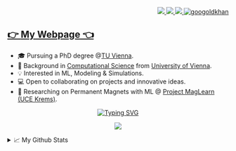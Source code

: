 <!-- Links top right --> 
<p align="right">
  <a href="https://wagerc97.github.io/">
      <img src="https://img.shields.io/badge/Webpage-red?style=3D-square&logo=replit&logoColor=black">
  </a>
  <a href="https://www.kaggle.com/wagerc97">
      <img src="https://img.shields.io/badge/Kaggle-gray?style=3D-square&logo=Kaggle">
  </a>
  <a href="https://www.linkedin.com/in/clemens-wager/?locale=en_US">
      <img src="https://img.shields.io/badge/Linkedin-blue?style=3D-square&logo=linkedin">
  </a>
  <a href="https://pypi.org/user/wagerc97/">
      <img src="https://komarev.com/ghpvc/?username=wagerc97&label=Visitors&color=0e75b6&style=3D" alt="googoldkhan" />
  </a>
  <!--a href="https://www.buymeacoffee.com/wagerc97" target="_blank">
    <img src="https://www.buymeacoffee.com/assets/img/custom_images/orange_img.png" 
         alt="Buy Me A Coffee" 
         style=
         "height: 21px !important;
         width: 100px !important; 
         box-shadow: 0px 3px 2px 0px rgba(190, 190, 190, 0.5) !important;
         -webkit-box-shadow: 0px 3px 2px 0px rgba(190, 190, 190, 0.5) !important;"
  </a-->

</p>

## [👉 **My Webpage** 👈](https://wagerc97.github.io/) 

* 🎓 Pursuing a PhD degree @[TU Vienna](https://www.tuwien.at/en/).   <br>
* 📖 Background in [Computational Science](https://ssc-physik.univie.ac.at/en/studying/msc-computational-science-version-2022/msc-computational-science-version-2013-ending/) from [University of Vienna](https://studieren.univie.ac.at/en/degree-programmes/master-programmes/computational-science-master/).  <br>
* 💡 Interested in ML, Modeling & Simulations.    <br>
* 💻 Open to collaborating on projects and innovative ideas.  <br>
* 🧲 Researching on Permanent Magnets with ML @ [Project MagLearn (UCE Krems)](https://www.donau-uni.ac.at/en/university/faculties/education-arts-architecture/departments/integrated-sensor-systems/centers/modelling-and-simulation/projects/maglearn.html).  <br>


<!-- text typing -->
<p align="center">
    <a href="https://git.io/typing-svg">
        <img src="https://readme-typing-svg.demolab.com?font=Fira+Code&size=18&duration=2100&pause=5&color=2A93CA&background=D8D8D800&center=true&vCenter=true&multiline=true&width=440&height=105&lines=Clemens+Wager;Computational+Science+%F0%9F%8E%93;ML+%7C+Simulation+%7C+Automation;.+++++.+++++.+++++.++++++%F0%9F%92%A1" alt="Typing SVG" />
    </a>
</p>


<!-- Stats -->
<p align="center">
  <a href="https://github.com/wagerc97">
    <img src="https://github-stats-alpha.vercel.app/api?username=wagerc97&cc=22272e&tc=37BCF6&ic=fff&bc=0000">
  </a>
</p>


<!-- Detailed stats -->
<details>
<summary>📈 My Github Stats</summary>
  
![](http://github-profile-summary-cards.vercel.app/api/cards/profile-details?username=wagerc97&theme=nord_bright)
<!-- ![](http://github-profile-summary-cards.vercel.app/api/cards/repos-per-language?username=wagerc97&theme=nord_bright) -->
<!-- ![](http://github-profile-summary-cards.vercel.app/api/cards/most-commit-language?username=wagerc97&theme=nord_bright) -->

</details>

